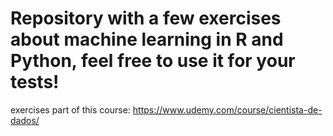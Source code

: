 # Repository with a few exercises about machine learning in R and Python, feel free to use it for your tests!
exercises part of this course: https://www.udemy.com/course/cientista-de-dados/
